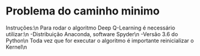 # Problema do caminho minimo

Instruções:\n
Para rodar o algoritmo Deep Q-Learning é necessário utilizar:\n
-Distribuição Anaconda, software Spyder\n
-Versão 3.6 do Python\n
Toda vez que for executar o algoritmo é importante reinicializar o Kernel\n
